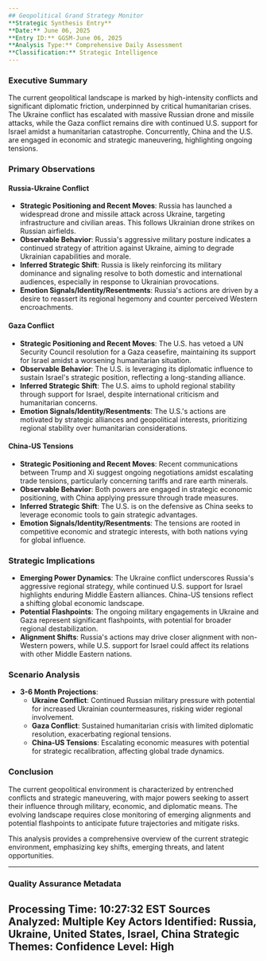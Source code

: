 ```yaml
---
## Geopolitical Grand Strategy Monitor
**Strategic Synthesis Entry**
**Date:** June 06, 2025
**Entry ID:** GGSM-June 06, 2025
**Analysis Type:** Comprehensive Daily Assessment
**Classification:** Strategic Intelligence
---
```


### Executive Summary
The current geopolitical landscape is marked by high-intensity conflicts and significant diplomatic friction, underpinned by critical humanitarian crises. The Ukraine conflict has escalated with massive Russian drone and missile attacks, while the Gaza conflict remains dire with continued U.S. support for Israel amidst a humanitarian catastrophe. Concurrently, China and the U.S. are engaged in economic and strategic maneuvering, highlighting ongoing tensions.

### Primary Observations

#### Russia-Ukraine Conflict
- **Strategic Positioning and Recent Moves**: Russia has launched a widespread drone and missile attack across Ukraine, targeting infrastructure and civilian areas. This follows Ukrainian drone strikes on Russian airfields.
- **Observable Behavior**: Russia's aggressive military posture indicates a continued strategy of attrition against Ukraine, aiming to degrade Ukrainian capabilities and morale.
- **Inferred Strategic Shift**: Russia is likely reinforcing its military dominance and signaling resolve to both domestic and international audiences, especially in response to Ukrainian provocations.
- **Emotion Signals/Identity/Resentments**: Russia's actions are driven by a desire to reassert its regional hegemony and counter perceived Western encroachments.

#### Gaza Conflict
- **Strategic Positioning and Recent Moves**: The U.S. has vetoed a UN Security Council resolution for a Gaza ceasefire, maintaining its support for Israel amidst a worsening humanitarian situation.
- **Observable Behavior**: The U.S. is leveraging its diplomatic influence to sustain Israel's strategic position, reflecting a long-standing alliance.
- **Inferred Strategic Shift**: The U.S. aims to uphold regional stability through support for Israel, despite international criticism and humanitarian concerns.
- **Emotion Signals/Identity/Resentments**: The U.S.'s actions are motivated by strategic alliances and geopolitical interests, prioritizing regional stability over humanitarian considerations.

#### China-US Tensions
- **Strategic Positioning and Recent Moves**: Recent communications between Trump and Xi suggest ongoing negotiations amidst escalating trade tensions, particularly concerning tariffs and rare earth minerals.
- **Observable Behavior**: Both powers are engaged in strategic economic positioning, with China applying pressure through trade measures.
- **Inferred Strategic Shift**: The U.S. is on the defensive as China seeks to leverage economic tools to gain strategic advantages.
- **Emotion Signals/Identity/Resentments**: The tensions are rooted in competitive economic and strategic interests, with both nations vying for global influence.

### Strategic Implications
- **Emerging Power Dynamics**: The Ukraine conflict underscores Russia's aggressive regional strategy, while continued U.S. support for Israel highlights enduring Middle Eastern alliances. China-US tensions reflect a shifting global economic landscape.
- **Potential Flashpoints**: The ongoing military engagements in Ukraine and Gaza represent significant flashpoints, with potential for broader regional destabilization.
- **Alignment Shifts**: Russia's actions may drive closer alignment with non-Western powers, while U.S. support for Israel could affect its relations with other Middle Eastern nations.

### Scenario Analysis
- **3-6 Month Projections**:
  - **Ukraine Conflict**: Continued Russian military pressure with potential for increased Ukrainian countermeasures, risking wider regional involvement.
  - **Gaza Conflict**: Sustained humanitarian crisis with limited diplomatic resolution, exacerbating regional tensions.
  - **China-US Tensions**: Escalating economic measures with potential for strategic recalibration, affecting global trade dynamics.

### Conclusion
The current geopolitical environment is characterized by entrenched conflicts and strategic maneuvering, with major powers seeking to assert their influence through military, economic, and diplomatic means. The evolving landscape requires close monitoring of emerging alignments and potential flashpoints to anticipate future trajectories and mitigate risks.

This analysis provides a comprehensive overview of the current strategic environment, emphasizing key shifts, emerging threats, and latent opportunities.

---
### Quality Assurance Metadata
**Processing Time:** 10:27:32 EST
**Sources Analyzed:** Multiple
**Key Actors Identified:** Russia, Ukraine, United States, Israel, China
**Strategic Themes:** 
**Confidence Level:** High
---